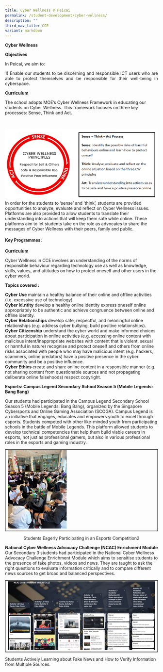 ```yaml
---
title: Cyber Wellness @ Peicai
permalink: /student-development/cyber-wellness/
description: ""
third_nav_title: CCE
variant: markdown
---
```

<p><b>Cyber Wellness </b></p>
<p><b>Objectives</b></p>
In Peicai, we aim to:
<p></p><p align="justify">1)	Enable our students to be discerning and responsible ICT users who are able to protect themselves and be responsible for their well-being in cyberspace.</p>
<p><b>Curriculum</b></p>
<p>The school adopts MOE’s Cyber Wellness Framework in educating our students on Cyber Wellness. This framework focuses on three key processes: Sense, Think and Act.</p><br>
	<p><img src="/images/CyberWellness.png"><br>
	In order for the students to ‘sense’ and ‘think’, students are provided opportunities to analyze, evaluate and reflect on Cyber Wellness issues. Platforms are also provided to allow students to translate their understanding into actions that will keep them safe while online. These platforms aim to let students take on the role as advocates to share the messages of Cyber Wellness with their peers, family and public.</p>
<b><h4>Key Programmes:</h4></b>
	<b>Curriculum</b>
	<p>Cyber Wellness in CCE involves an understanding of the norms of responsible behaviour regarding technology use as well as knowledge, skills, values, and attitudes on how to protect oneself and other users in the cyber world.</p>
	<b>Topics covered : </b>
	<p><b>Cyber Use</b> maintain a healthy balance of their online and offline activities (i.e. excessive use of technology).<br>
		<b>Cyber Id.ntity</b> develop a healthy online identity express oneself online appropriately to be authentic and achieve congruence between online and offline identity.<br>
	<b>Cyber Relationships</b> develop safe, respectful, and meaningful online relationships (e.g. address cyber bullying, build positive relationships).<br>
<b>Cyber Citizenship</b> understand the cyber world and make informed choices about participation in online activities (e.g. accessing online content with malicious intent/inappropriate websites with content that is violent, sexual or harmful in nature) recognise and protect oneself and others from online risks associated with people who may have malicious intent (e.g. hackers, scammers, online predators) have a positive presence in the cyber community and be a positive influence.<br>
	<b>Cyber Ethics </b> create and share online content in a responsible manner (e.g. not sharing content from questionable sources and not propagating deliberate online falsehoods) respect copyright.<br>
</p><p><b>Esports: Campus Legend Secondary School Season 5 (Mobile Legends: Bang Bang)</b></p>
Our students had participated in the Campus Legend Secondary School Season 5 (Mobile Legends: Bang Bang), organized by the Singapore Cybersports and Online Gaming Association (SCOGA). Campus Legend is an initiative that engages, educates and empowers youth to excel through esports. Students competed with other like-minded youth from participating schools in the battle of Mobile Legends. This platform allowed students to develop technical competencies that help them build viable careers in esports, not just as professional gamers, but also in various professional roles in the esports and gaming industry.
<table style="border-collapse: collapse; width: 100%;" border="1">
<tbody>
<tr>
<td style="width: 33.3333%;"><img style="width: 40%;" src="/images/esports.jpg"></td>
</tr>
</tbody>
</table>
<p style="text-align: center;">Students Eagerly Participating in an Esports Competition2 </p>
<p><b>National Cyber Wellness Advocacy Challenge (NCAC) Enrichment Module</b><br>
Our Secondary 3 students had participated in the National Cyber Wellness Advocacy Challenge Enrichment Module which aims to sensitise students to the presence of fake photos, videos and news. They are taught to ask the right questions to evaluate information critically and to compare different news sources to get broad and balanced perspectives.</p>
<table style="border-collapse: collapse; width: 100%;" border="1">
<tbody>
<tr>
<td style="width: 60%;"><img style="width: 100%;" src="/images/ncac.jpg"></td>
</tr>
</tbody>
</table>
Students Actively Learning about Fake News and How to Verify Information from Multiple Sources.